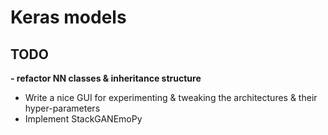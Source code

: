 # Keras models


## TODO 
**- refactor NN classes & inheritance structure**
- Write a nice GUI for experimenting & tweaking the architectures & their hyper-parameters
- Implement StackGANEmoPy